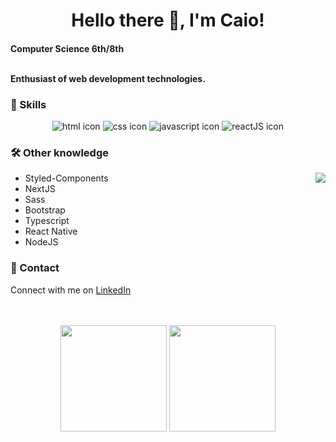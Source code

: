 <h1 align="center">Hello there 👋, I'm Caio!</h1>

<h4>
Computer Science 6th/8th<br /> <br />

Enthusiast of web development technologies.
	
</h4>

<h3>
🚀 Skills
</h3>
<div style="text-align:center"><img src="https://img.shields.io/badge/HTML5-E34F26?style=for-the-badge&logo=html5&logoColor=white" alt="html icon" /> <img src="https://img.shields.io/badge/CSS3-1572B6?style=for-the-badge&logo=css3&logoColor=whit" alt="css icon"/> <img src="https://img.shields.io/badge/JavaScript-F7DF1E?style=for-the-badge&logo=javascript&logoColor=black" alt="javascript icon" /> <img src="https://img.shields.io/badge/React-20232A?style=for-the-badge&logo=react&logoColor=61DAFB" alt="reactJS icon" /></div>

<h3>
🛠️  Other knowledge
</h3>
<img src="https://i.imgur.com/jv7VweS.gif" align="right" />
<ul>
	<li>Styled-Components</li>
	<li>NextJS</li>
	<li>Sass</li>
	<li>Bootstrap</li>
	<li>Typescript</li>
	<li>React Native</li>
	<li>NodeJS</li>
</ul>

<h3>
📱 Contact
</h3>

<p>Connect with me on <a href="https://www.linkedin.com/in/caio-haruo/">LinkedIn</a></p>

</a>
<br />
<br />
<div align="center">
<a href="https://github.com/caioharuo?tab=repositories"><img src="https://github-readme-stats.vercel.app/api?username=caioharuo&show_icons=true&theme=dracula" height="170px" /></a>
<a href="https://github.com/caioharuo?tab=repositories"><img src="https://github-readme-stats.vercel.app/api/top-langs/?username=caioharuo&layout=compact&theme=dracula" height="170px" />
</a>
</div>

